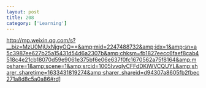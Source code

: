 ```yaml
---
layout: post
title: 208
category: ['Learning']
---
```


http://mp.weixin.qq.com/s?__biz=MzU0MjUxNjgyOQ==&amp;mid=2247488732&amp;idx=1&amp;sn=a5c3987ee627b25a15431d54d6a2307b&amp;chksm=fb1827eecc6faef8cab4518c4e21cb18070d59e9061e375bf6e06e637f0fc1670562a75f8164&amp;mpshare=1&amp;scene=1&amp;srcid=1005IvvqIyCFFdDKiWVCQUYL&amp;sharer_sharetime=1633431819274&amp;sharer_shareid=d94307a8605fb2fbec271a8d8c5a0a86#rd]


